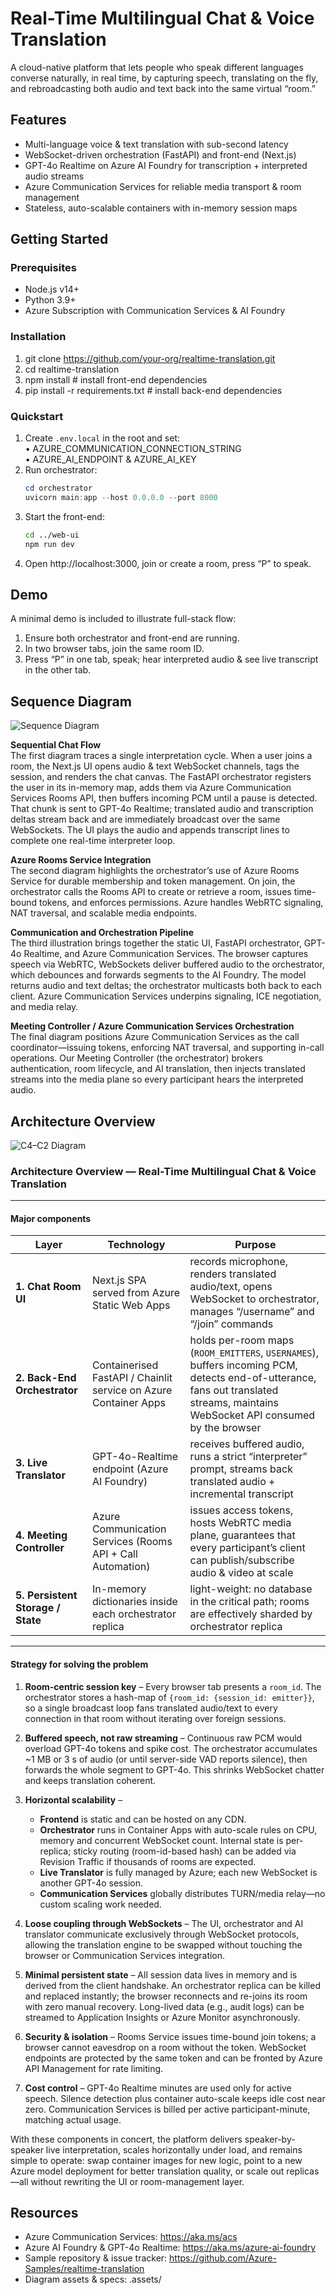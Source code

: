 # Real-Time Multilingual Chat & Voice Translation

A cloud-native platform that lets people who speak different languages converse naturally, in real time, by capturing speech, translating on the fly, and rebroadcasting both audio and text back into the same virtual “room.”

## Features

* Multi-language voice & text translation with sub-second latency  
* WebSocket-driven orchestration (FastAPI) and front-end (Next.js)  
* GPT-4o Realtime on Azure AI Foundry for transcription + interpreted audio streams  
* Azure Communication Services for reliable media transport & room management  
* Stateless, auto-scalable containers with in-memory session maps  

## Getting Started

### Prerequisites

- Node.js v14+  
- Python 3.9+  
- Azure Subscription with Communication Services & AI Foundry  

### Installation

1. git clone https://github.com/your-org/realtime-translation.git  
2. cd realtime-translation  
3. npm install            # install front-end dependencies  
4. pip install -r requirements.txt   # install back-end dependencies  

### Quickstart

1. Create `.env.local` in the root and set:  
     • AZURE_COMMUNICATION_CONNECTION_STRING  
     • AZURE_AI_ENDPOINT & AZURE_AI_KEY  
2. Run orchestrator:  
     ```powershell
     cd orchestrator
     uvicorn main:app --host 0.0.0.0 --port 8000
     ```  
3. Start the front-end:  
     ```bash
     cd ../web-ui
     npm run dev
     ```  
4. Open http://localhost:3000, join or create a room, press “P” to speak.

## Demo

A minimal demo is included to illustrate full-stack flow:

1. Ensure both orchestrator and front-end are running.  
2. In two browser tabs, join the same room ID.  
3. Press “P” in one tab, speak; hear interpreted audio & see live transcript in the other tab.  

## Sequence Diagram

![Sequence Diagram](./.assets/Sequence-Diagram.png)

**Sequential Chat Flow**  
The first diagram traces a single interpretation cycle. When a user joins a room, the Next.js UI opens audio & text WebSocket channels, tags the session, and renders the chat canvas. The FastAPI orchestrator registers the user in its in-memory map, adds them via Azure Communication Services Rooms API, then buffers incoming PCM until a pause is detected. That chunk is sent to GPT-4o Realtime; translated audio and transcription deltas stream back and are immediately broadcast over the same WebSockets. The UI plays the audio and appends transcript lines to complete one real-time interpreter loop.

**Azure Rooms Service Integration**  
The second diagram highlights the orchestrator’s use of Azure Rooms Service for durable membership and token management. On join, the orchestrator calls the Rooms API to create or retrieve a room, issues time-bound tokens, and enforces permissions. Azure handles WebRTC signaling, NAT traversal, and scalable media endpoints.

**Communication and Orchestration Pipeline**  
The third illustration brings together the static UI, FastAPI orchestrator, GPT-4o Realtime, and Azure Communication Services. The browser captures speech via WebRTC, WebSockets deliver buffered audio to the orchestrator, which debounces and forwards segments to the AI Foundry. The model returns audio and text deltas; the orchestrator multicasts both back to each client. Azure Communication Services underpins signaling, ICE negotiation, and media relay.

**Meeting Controller / Azure Communication Services Orchestration**  
The final diagram positions Azure Communication Services as the call coordinator—issuing tokens, enforcing NAT traversal, and supporting in-call operations. Our Meeting Controller (the orchestrator) brokers authentication, room lifecycle, and AI translation, then injects translated streams into the media plane so every participant hears the interpreted audio.

## Architecture Overview

![C4–C2 Diagram](./.assets/C4-C3.png)

### Architecture Overview — Real-Time Multilingual Chat & Voice Translation

---

#### Major components

| Layer                             | Technology                                                       | Purpose                                                                                                                                                                          |
| --------------------------------- | ---------------------------------------------------------------- | -------------------------------------------------------------------------------------------------------------------------------------------------------------------------------- |
| **1. Chat Room UI**               | Next.js SPA served from Azure Static Web Apps                    | records microphone, renders translated audio/text, opens WebSocket to orchestrator, manages “/username” and “/join” commands                                                     |
| **2. Back-End Orchestrator**      | Containerised FastAPI / Chainlit service on Azure Container Apps | holds per-room maps (`ROOM_EMITTERS`, `USERNAMES`), buffers incoming PCM, detects end-of-utterance, fans out translated streams, maintains WebSocket API consumed by the browser |
| **3. Live Translator**            | GPT-4o-Realtime endpoint (Azure AI Foundry)          | receives buffered audio, runs a strict “interpreter” prompt, streams back translated audio + incremental transcript                                                              |
| **4. Meeting Controller**         | Azure Communication Services (Rooms API + Call Automation)       | issues access tokens, hosts WebRTC media plane, guarantees that every participant’s client can publish/subscribe audio & video at scale                                          |
| **5. Persistent Storage / State** | In-memory dictionaries inside each orchestrator replica          | light-weight: no database in the critical path; rooms are effectively sharded by orchestrator replica                                                                            |

---

#### Strategy for solving the problem

1. **Room-centric session key** – Every browser tab presents a `room_id`. The orchestrator stores a hash-map of `{room_id: {session_id: emitter}}`, so a single broadcast loop fans translated audio/text to every connection in that room without iterating over foreign sessions.

2. **Buffered speech, not raw streaming** – Continuous raw PCM would overload GPT-4o tokens and spike cost. The orchestrator accumulates ~1 MB or 3 s of audio (or until server-side VAD reports silence), then forwards the whole segment to GPT-4o. This shrinks WebSocket chatter and keeps translation coherent.

3. **Horizontal scalability** –
   * **Frontend** is static and can be hosted on any CDN.  
   * **Orchestrator** runs in Container Apps with auto-scale rules on CPU, memory and concurrent WebSocket count. Internal state is per-replica; sticky routing (room-id-based hash) can be added via Revision Traffic if thousands of rooms are expected.  
   * **Live Translator** is fully managed by Azure; each new WebSocket is another GPT-4o session.  
   * **Communication Services** globally distributes TURN/media relay—no custom scaling work needed.

4. **Loose coupling through WebSockets** – The UI, orchestrator and AI translator communicate exclusively through WebSocket protocols, allowing the translation engine to be swapped without touching the browser or Communication Services integration.

5. **Minimal persistent state** – All session data lives in memory and is derived from the client handshake. An orchestrator replica can be killed and replaced instantly; the browser reconnects and re-joins its room with zero manual recovery. Long-lived data (e.g., audit logs) can be streamed to Application Insights or Azure Monitor asynchronously.

6. **Security & isolation** – Rooms Service issues time-bound join tokens; a browser cannot eavesdrop on a room without the token. WebSocket endpoints are protected by the same token and can be fronted by Azure API Management for rate limiting.

7. **Cost control** – GPT-4o Realtime minutes are used only for active speech. Silence detection plus container auto-scale keeps idle cost near zero. Communication Services is billed per active participant-minute, matching actual usage.

With these components in concert, the platform delivers speaker-by-speaker live interpretation, scales horizontally under load, and remains simple to operate: swap container images for new logic, point to a new Azure model deployment for better translation quality, or scale out replicas—all without rewriting the UI or room-management layer.

## Resources

- Azure Communication Services: https://aka.ms/acs  
- Azure AI Foundry & GPT-4o Realtime: https://aka.ms/azure-ai-foundry 
- Sample repository & issue tracker: https://github.com/Azure-Samples/realtime-translation  
- Diagram assets & specs: .assets/
